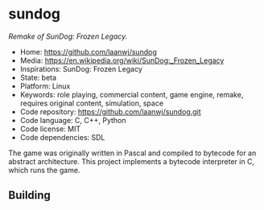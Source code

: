 # sundog

_Remake of SunDog: Frozen Legacy._

- Home: https://github.com/laanwj/sundog
- Media: https://en.wikipedia.org/wiki/SunDog:_Frozen_Legacy
- Inspirations: SunDog: Frozen Legacy
- State: beta
- Platform: Linux
- Keywords: role playing, commercial content, game engine, remake, requires original content, simulation, space
- Code repository: https://github.com/laanwj/sundog.git
- Code language: C, C++, Python
- Code license: MIT
- Code dependencies: SDL

The game was originally written in Pascal and compiled to bytecode for an abstract architecture. This project implements a bytecode interpreter in C, which runs the game.

## Building

